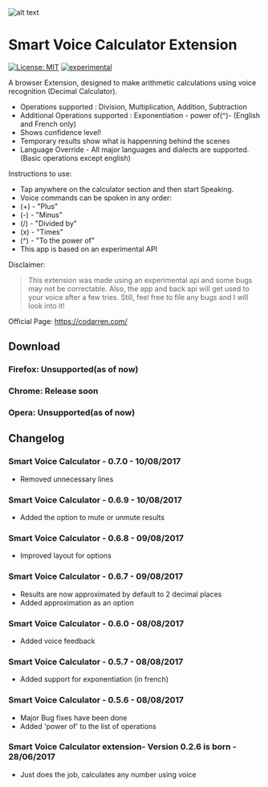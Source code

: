 ![alt text](https://raw.githubusercontent.com/codarrenvelvindron/voice-calculator-extension/master/icons/icon128.png "Voice Calculator")
# Smart Voice Calculator Extension
[![License: MIT](https://img.shields.io/badge/License-MIT-yellow.svg)](https://opensource.org/licenses/MIT)
[![experimental](http://badges.github.io/stability-badges/dist/experimental.svg)](http://github.com/badges/stability-badges)

A browser Extension, designed to make arithmetic calculations using voice recognition (Decimal Calculator).
- Operations supported : Division, Multiplication, Addition, Subtraction
- Additional Operations supported : Exponentiation - power of(^)- (English and French only) 
- Shows confidence level!
- Temporary results show what is happenning behind the scenes
- Language Override - All major languages and dialects are supported. (Basic operations except english)

Instructions to use:
- Tap anywhere on the calculator section and then start Speaking.
- Voice commands can be spoken in any order:
- (+) - "Plus"
- (-) - "Minus"
- (/) - "Divided by"
- (x) - "Times"
- (^) - "To the power of"
- This app is based on an experimental API

Disclaimer:
>This extension was made using an experimental api and some bugs may not be correctable.
Also, the app and back api will get used to your voice after a few tries.
Still, feel free to file any bugs and I will look into it!

Official Page: https://codarren.com/

## Download
### Firefox: Unsupported(as of now)
### Chrome: Release soon
### Opera: Unsupported(as of now)

## Changelog
### Smart Voice Calculator - 0.7.0 - 10/08/2017
* Removed unnecessary lines

### Smart Voice Calculator - 0.6.9 - 10/08/2017
* Added the option to mute or unmute results

### Smart Voice Calculator - 0.6.8 - 09/08/2017
* Improved layout for options

### Smart Voice Calculator - 0.6.7 - 09/08/2017
* Results are now approximated by default to 2 decimal places
* Added approximation as an option

### Smart Voice Calculator - 0.6.0 - 08/08/2017
* Added voice feedback

### Smart Voice Calculator - 0.5.7 - 08/08/2017
* Added support for exponentiation (in french)

### Smart Voice Calculator - 0.5.6 - 08/08/2017
* Major Bug fixes have been done
* Added 'power of' to the list of operations


### Smart Voice Calculator extension- Version 0.2.6 is born - 28/06/2017
* Just does the job, calculates any number using voice

